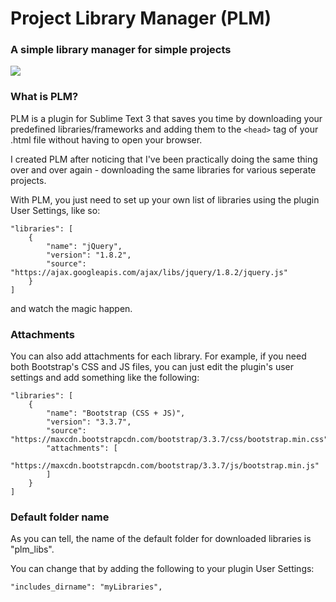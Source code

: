 # Project Library Manager (PLM)
### A simple library manager for simple projects


![](https://github.com/Ardethian/PLM/blob/master/plm.gif?)


### What is PLM?
PLM is a plugin for Sublime Text 3 that saves you time by downloading your predefined libraries/frameworks and adding them to the ```<head>``` tag of your .html file without having to open your browser.


I created PLM after noticing that I've been practically doing the same thing over and over again - downloading the same libraries for various seperate projects.

With PLM, you just need to set up your own list of libraries using the plugin User Settings, like so:
```
"libraries": [
    {
        "name": "jQuery",
        "version": "1.8.2",
        "source": "https://ajax.googleapis.com/ajax/libs/jquery/1.8.2/jquery.js"
    }
]
```

and watch the magic happen.

### Attachments
You can also add attachments for each library. For example, if you need both Bootstrap's CSS and JS files, you can just edit the plugin's user settings and add something like the following:

```
"libraries": [
    {
        "name": "Bootstrap (CSS + JS)",
        "version": "3.3.7",
        "source": "https://maxcdn.bootstrapcdn.com/bootstrap/3.3.7/css/bootstrap.min.css",
        "attachments": [
            "https://maxcdn.bootstrapcdn.com/bootstrap/3.3.7/js/bootstrap.min.js"
        ]
    }
]
```

### Default folder name
As you can tell, the name of the default folder for downloaded libraries is "plm_libs". 

You can change that by adding the following to your plugin User Settings:
```
"includes_dirname": "myLibraries",
```